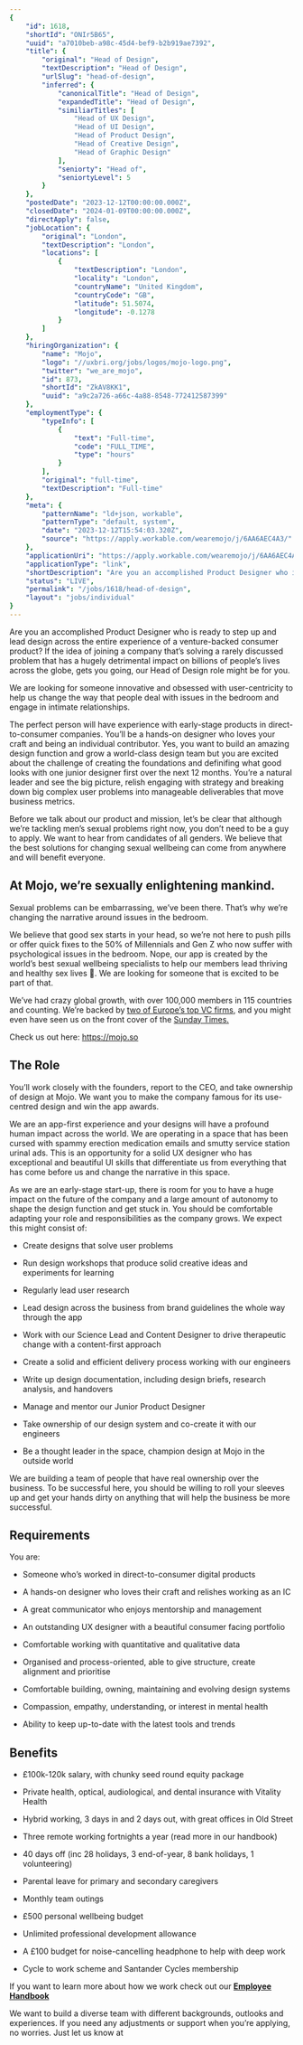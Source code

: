 ```yaml
---
{
	"id": 1618,
	"shortId": "ONIr5B65",
	"uuid": "a7010beb-a98c-45d4-bef9-b2b919ae7392",
	"title": {
		"original": "Head of Design",
		"textDescription": "Head of Design",
		"urlSlug": "head-of-design",
		"inferred": {
			"canonicalTitle": "Head of Design",
			"expandedTitle": "Head of Design",
			"similiarTitles": [
				"Head of UX Design",
				"Head of UI Design",
				"Head of Product Design",
				"Head of Creative Design",
				"Head of Graphic Design"
			],
			"seniorty": "Head of",
			"seniortyLevel": 5
		}
	},
	"postedDate": "2023-12-12T00:00:00.000Z",
	"closedDate": "2024-01-09T00:00:00.000Z",
	"directApply": false,
	"jobLocation": {
		"original": "London",
		"textDescription": "London",
		"locations": [
			{
				"textDescription": "London",
				"locality": "London",
				"countryName": "United Kingdom",
				"countryCode": "GB",
				"latitude": 51.5074,
				"longitude": -0.1278
			}
		]
	},
	"hiringOrganization": {
		"name": "Mojo",
		"logo": "//uxbri.org/jobs/logos/mojo-logo.png",
		"twitter": "we_are_mojo",
		"id": 873,
		"shortId": "ZkAV8KK1",
		"uuid": "a9c2a726-a66c-4a88-8548-772412587399"
	},
	"employmentType": {
		"typeInfo": [
			{
				"text": "Full-time",
				"code": "FULL_TIME",
				"type": "hours"
			}
		],
		"original": "full-time",
		"textDescription": "Full-time"
	},
	"meta": {
		"patternName": "ld+json, workable",
		"patternType": "default, system",
		"date": "2023-12-12T15:54:03.320Z",
		"source": "https://apply.workable.com/wearemojo/j/6AA6AEC4A3/"
	},
	"applicationUri": "https://apply.workable.com/wearemojo/j/6AA6AEC4A3/apply/",
	"applicationType": "link",
	"shortDescription": "Are you an accomplished Product Designer who is ready to step up and lead design across the entire experience of a venture-backed- consumer product? If the idea of joining a company that’s’ solving a",
	"status": "LIVE",
	"permalink": "/jobs/1618/head-of-design",
	"layout": "jobs/individual"
}
---
```

<p>Are you an accomplished Product Designer who is ready to step up and lead design across the entire experience of a venture-backed consumer product? If the idea of joining a company that’s solving a rarely discussed problem that has a hugely detrimental impact on billions of people’s lives across the globe, gets you going, our Head of Design role might be for you.</p><p>We are looking for someone innovative and obsessed with user-centricity to help us change the way that people deal with issues in the bedroom and engage in intimate relationships.</p><p>The perfect person will have experience with early-stage products in direct-to-consumer companies. You’ll be a hands-on designer who loves your craft and being an individual contributor. Yes, you want to build an amazing design function and grow a world-class design team but you are excited about the challenge of creating the foundations and definifing what good looks with one junior designer first over the next 12 months. You’re a natural leader and see the big picture, relish engaging with strategy and breaking down big complex user problems into manageable deliverables that move business metrics.</p><p>Before we talk about our product and mission, let’s be clear that although we’re tackling men’s sexual problems right now, you don’t need to be a guy to apply. We want to hear from candidates of all genders. We believe that the best solutions for changing sexual wellbeing can come from anywhere and will benefit everyone.</p><h2>At Mojo, we’re sexually enlightening mankind.<strong><br></strong></h2><p>Sexual problems can be embarrassing, we’ve been there. That’s why we’re changing the narrative around issues in the bedroom.</p><p>We believe that good sex starts in your head, so we’re not here to push pills or offer quick fixes to the 50% of Millennials and Gen Z who now suffer with psychological issues in the bedroom. Nope, our app is created by the world’s best sexual wellbeing specialists to help our members lead thriving and healthy sex lives 💪. We are looking for someone that is excited to be part of that.</p><p>We’ve had crazy global growth, with over 100,000 members in 115 countries and counting. We’re backed by <a target="_blank" rel="noopener noreferrer nofollow" href="https://techcrunch.com/2021/09/22/mojo-a-mens-sexual-health-startup-thats-pushing-therapy-not-pills-gets-4-4m-seed/">two of Europe’s top VC firms</a>, and you might even have seen us on the front cover of the <a target="_blank" rel="noopener noreferrer nofollow" href="https://www.thetimes.co.uk/article/erectile-dysfunction-is-on-the-rise-meet-the-men-who-can-get-your-mojo-back-x6rsz92f3">Sunday Times.</a></p><p>Check us out here: <a target="_blank" rel="noopener noreferrer nofollow" href="https://mojo.so/">https://mojo.so</a></p><h2>The Role</h2><p>You’ll work closely with the founders, report to the CEO, and take ownership of design at Mojo. We want you to make the company famous for its use-centred design and win the app awards.</p><p>We are an app-first experience and your designs will have a profound human impact across the world. We are operating in a space that has been cursed with spammy erection medication emails and smutty service station urinal ads. This is an opportunity for a solid UX designer who has exceptional and beautiful UI skills that differentiate us from everything that has come before us and change the narrative in this space.</p><p>As we are an early-stage start-up, there is room for you to have a huge impact on the future of the company and a large amount of autonomy to shape the design function and get stuck in. You should be comfortable adapting your role and responsibilities as the company grows. We expect this might consist of:</p><ul><li><p>Create designs that solve user problems</p></li><li><p>Run design workshops that produce solid creative ideas and experiments for learning</p></li><li><p>Regularly lead user research</p></li><li><p>Lead design across the business from brand guidelines the whole way through the app</p></li><li><p>Work with our Science Lead and Content Designer to drive therapeutic change with a content-first approach</p></li><li><p>Create a solid and efficient delivery process working with our engineers</p></li><li><p>Write up design documentation, including design briefs, research analysis, and handovers</p></li><li><p>Manage and mentor our Junior Product Designer</p></li><li><p>Take ownership of our design system and co-create it with our engineers</p></li><li><p>Be a thought leader in the space, champion design at Mojo in the outside world</p></li></ul><p>We are building a team of people that have real ownership over the business. To be successful here, you should be willing to roll your sleeves up and get your hands dirty on anything that will help the business be more successful.</p><h2>Requirements</h2><p>You are:</p><ul><li><p>Someone who’s worked in direct-to-consumer digital products</p></li><li><p>A hands-on designer who loves their craft and relishes working as an IC</p></li><li><p>A great communicator who enjoys mentorship and management</p></li><li><p>An outstanding UX designer with a beautiful consumer facing portfolio</p></li><li><p>Comfortable working with quantitative and qualitative data</p></li><li><p>Organised and process-oriented, able to give structure, create alignment and prioritise</p></li><li><p>Comfortable building, owning, maintaining and evolving design systems</p></li><li><p>Compassion, empathy, understanding, or interest in mental health</p></li><li><p>Ability to keep up-to-date with the latest tools and trends</p></li></ul><h2>Benefits</h2><ul><li><p>£100k-120k salary, with chunky seed round equity package</p></li><li><p>Private health, optical, audiological, and dental insurance with Vitality Health</p></li><li><p>Hybrid working, 3 days in and 2 days out, with great offices in Old Street</p></li><li><p>Three remote working fortnights a year (read more in our handbook)</p></li><li><p>40 days off (inc 28 holidays, 3 end-of-year, 8 bank holidays, 1 volunteering)</p></li><li><p>Parental leave for primary and secondary caregivers</p></li><li><p>Monthly team outings</p></li><li><p>£500 personal wellbeing budget</p></li><li><p>Unlimited professional development allowance</p></li><li><p>A £100 budget for noise-cancelling headphone to help with deep work</p></li><li><p>Cycle to work scheme and Santander Cycles membership</p></li></ul><p>If you want to learn more about how we work check out our <a target="_blank" rel="noopener noreferrer nofollow" href="https://wearemojo.notion.site/Mojo-employee-handbook-3b90e60b3f5841238cf1a90dc86b462a"><strong>Employee Handbook</strong></a></p><p>We want to build a diverse team with different backgrounds, outlooks and experiences. If you need any adjustments or support when you’re applying, no worries. Just let us know at</p>

